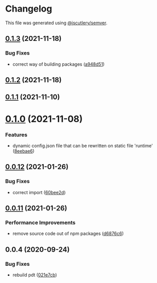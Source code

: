 # Changelog

This file was generated using [@jscutlery/semver](https://github.com/jscutlery/semver).

## [0.1.3](https://github.com/platyplus/platydev/compare/util-data@0.1.2...util-data@0.1.3) (2021-11-18)


### Bug Fixes

* correct way of building packages ([a948d51](https://github.com/platyplus/platydev/commit/a948d51f2670215cbdadcaf15bbf99767617bc8d))



## [0.1.2](https://github.com/platyplus/platydev/compare/util-data@0.1.1...util-data@0.1.2) (2021-11-18)



## [0.1.1](https://github.com/platyplus/platydev/compare/util-data@0.1.0...util-data@0.1.1) (2021-11-10)

# [0.1.0](https://github.com/platyplus/platydev/compare/util-data@0.0.12...util-data@0.1.0) (2021-11-08)

### Features

- dynamic config.json file that can be rewritten on static file 'runtime' ([8eebae6](https://github.com/platyplus/platydev/commit/8eebae64d4039e6a05503abb58b03c11dfaaf9b6))

## [0.0.12](https://github.com/platyplus/platyplus/compare/@platyplus/data@0.0.11...@platyplus/data@0.0.12) (2021-01-26)

### Bug Fixes

- correct import ([60bee2d](https://github.com/platyplus/platyplus/commit/60bee2d62db7b84b83e2ae9410685219012f6244))

## [0.0.11](https://github.com/platyplus/platyplus/compare/@platyplus/data@0.0.10...@platyplus/data@0.0.11) (2021-01-26)

### Performance Improvements

- remove source code out of npm packages ([d6876c6](https://github.com/platyplus/platyplus/commit/d6876c64efa6f12afd9aa0fd5c618c0e3ba3c705))

## 0.0.4 (2020-09-24)

### Bug Fixes

- rebuild pdt ([021e7cb](https://github.com/platyplus/platyplus/commit/021e7cb617ad0fe251d134395196050f64c72d08))
